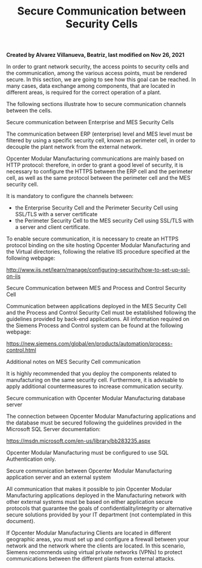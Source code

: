 ﻿---
title: "Secure Communication between Security Cells"
url: 
weight: 3
--- 

**Created by Alvarez Villanueva, Beatriz, last modified on Nov 26, 2021** 



In order to grant network security, the access points to security cells and the communication, among the various access points, must be rendered secure. In this section, we are going to see how this goal can be reached. In many cases, data exchange among components, that are located in different areas, is required for the correct operation of a plant.

The following sections illustrate how to secure communication channels between the cells.

Secure communication between Enterprise and MES Security Cells

The communication between ERP (enterprise) level and MES level must be filtered by using a specific security cell, known as perimeter cell, in order to decouple the plant network from the external network.

Opcenter Modular Manufacturing communications are mainly based on HTTP protocol: therefore, in order to grant a good level of security, it is necessary to configure the HTTPS between the ERP cell and the perimeter cell, as well as the same protocol between the perimeter cell and the MES security cell.

It is mandatory to configure the channels between:

- the Enterprise Security Cell and the Perimeter Security Cell using SSL/TLS with a server certificate
- the Perimeter Security Cell to the MES security Cell using SSL/TLS with a server and client certificate.

To enable secure communication, it is necessary to create an HTTPS protocol binding on the site hosting Opcenter Modular Manufacturing and the Virtual directories, following the relative IIS procedure specified at the following webpage:

<http://www.iis.net/learn/manage/configuring-security/how-to-set-up-ssl-on-iis>

Secure Communication between MES and Process and Control Security Cell

Communication between applications deployed in the MES Security Cell and the Process and Control Security Cell must be established following the guidelines provided by back-end applications. All information required on the Siemens Process and Control system can be found at the following webpage:

<https://new.siemens.com/global/en/products/automation/process-control.html>

Additional notes on MES Security Cell communication

It is highly recommended that you deploy the components related to manufacturing on the same security cell. Furthermore, it is advisable to apply additional countermeasures to increase communication security.

Secure communication with Opcenter Modular Manufacturing database server

The connection between Opcenter Modular Manufacturing applications and the database must be secured following the guidelines provided in the Microsoft SQL Server documentation:

<https://msdn.microsoft.com/en-us/library/bb283235.aspx>

Opcenter Modular Manufacturing must be configured to use SQL Authentication only.

Secure communication between Opcenter Modular Manufacturing application server and an external system

All communication that makes it possible to join Opcenter Modular Manufacturing applications deployed in the Manufacturing network with other external systems must be based on either application secure protocols that guarantee the goals of confidentiality/integrity or alternative secure solutions provided by your IT department (not contemplated in this document).

If Opcenter Modular Manufacturing Clients are located in different geographic areas, you must set up and configure a firewall between your network and the network where the clients are located. In this scenario, Siemens recommends using virtual private networks (VPNs) to protect communications between the different plants from external attacks.

